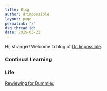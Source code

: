 ```yaml
---
title: Blog
author: drimpossible
layout: page
permalink: "/"
dsq_thread_id:
date: 2019-03-22
---
```


Hi, stranger! Welcome to blog of [Dr. Impossible]({{site.baseurl}}/about).

### Continual Learning



### Life

[Rewiewing for Dummies](/blog/life/reviewing_for_dummies/)

<!--
[Paper Readings]({{site.baseurl}}/blog/readings)

My commentary about research papers and interesting directions.  

[Tutorials]({{site.baseurl}}/blog/tutorials)

My attempt to summarize 101's on topics. Building blocks for courses I wish I would teach.



[Philosophy]({{site.baseurl}}/blog/philosophy)

This section contains my thoughts on broad directions and goals of interesting work, but mostly epistemology.

### Tutorials

[PAC Learning]()

### Paper Summaries

[An Empirical Study of Example Forgetting during Deep Neural Network Learning](/blog/summaries/example_forgetting/)

[Understanding Deep Learning requires re-thinking generalization](/blog/summaries/rethinking_generalization/)

### Research Life

[Automating Software Setup](/blog/life/baseline_software_setup/)

[Reviewing Guide for Dummies](/blog/life/reviewing_for_dummies/)

[Interesting Blogs to Read](/blog/summaries/interesting_reads/)
-->
